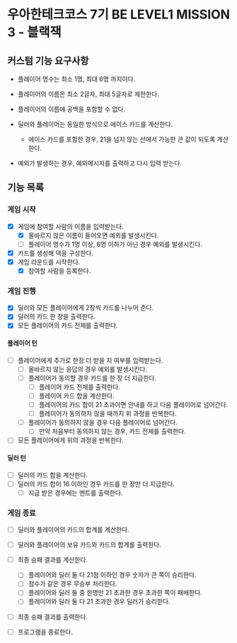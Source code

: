 # 우아한테크코스 7기 BE LEVEL1 MISSION 3 - 블랙잭

## 커스텀 기능 요구사항

- 플레이어 명수는 최소 1명, 최대 6명 까지이다.
- 플레이어의 이름은 최소 2글자, 최대 5글자로 제한한다.
- 플레이어의 이름에 공백을 포함할 수 없다.

- 딜러와 플레이어는 동일한 방식으로 에이스 카드를 계산한다.
    - 에이스 카드를 포함한 경우, 21을 넘지 않는 선에서 가능한 큰 값이 되도록 계산한다.
- 예외가 발생하는 경우, 예외메시지를 출력하고 다시 입력 받는다.

## 기능 목록

### 게임 시작

- [x] 게임에 참여할 사람의 이름을 입력받는다.
    - [x] 올바르지 않은 이름이 들어오면 예외를 발생시킨다.
    - [ ] 플레이어 명수가 1명 이상, 6명 이하가 아닌 경우 예외를 발생시킨다.
- [x] 카드를 생성해 덱을 구성한다.
- [x] 게임 라운드를 시작한다.
    - [x] 참여할 사람을 등록한다.

### 게임 진행

- [x] 딜러와 모든 플레이어에게 2장씩 카드를 나누어 준다.
- [x] 딜러의 카드 한 장을 출력한다.
- [x] 모든 플레이어의 카드 전체를 출력한다.

#### 플레이어 턴

- [ ] 플레이어에게 추가로 한장 더 받을 지 여부를 입력받는다.
    - [ ] 올바르지 않는 응답의 경우 예외를 발생시킨다.
    - [ ] 플레이어가 동의할 경우 카드를 한 장 더 지급한다.
        - [ ] 플레이어 카드 전체를 출력한다.
        - [ ] 플레이어 카드 합을 계산한다.
        - [ ] 플레이어의 카드 합이 21 초과이면 안내를 하고 다음 플레이어로 넘어간다.
        - [ ] 플레이어가 동의하지 않을 때까지 위 과정을 반복한다.
    - [ ] 플레이어가 동의하지 않을 경우 다음 플레이어로 넘어간다.
        - [ ] 만약 처음부터 동의하지 않는 경우, 카드 전체를 출력한다.
- [ ] 모든 플레이어에게 위의 과정을 반복한다.

#### 딜러 턴

- [ ] 딜러의 카드 합을 계산한다.
- [ ] 딜러의 카드 합이 16 이하인 경우 카드를 한 장만 더 지급한다.
    - [ ] 지급 받은 경우에는 멘트를 출력한다.

### 게임 종료

- [ ] 딜러와 플레이어의 카드의 합계를 계산한다.
- [ ] 딜러와 플레이어의 보유 카드와 카드의 합계를 출력한다.


- [ ] 최종 승패 결과를 계산한다.
    - [ ] 플레이어와 딜러 둘 다 21점 이하인 경우 숫자가 큰 쪽이 승리한다.
    - [ ] 점수가 같은 경우 무승부 처리한다.
    - [ ] 플레이어와 딜러 둘 중 한명만 21 초과한 경우 초과한 쪽이 패배한다.
    - [ ] 플레이어와 딜러 둘 다 21 초과한 경우 딜러가 승리한다.
- [ ] 최종 승패 결과를 출력한다.


- [ ] 프로그램을 종료한다.
